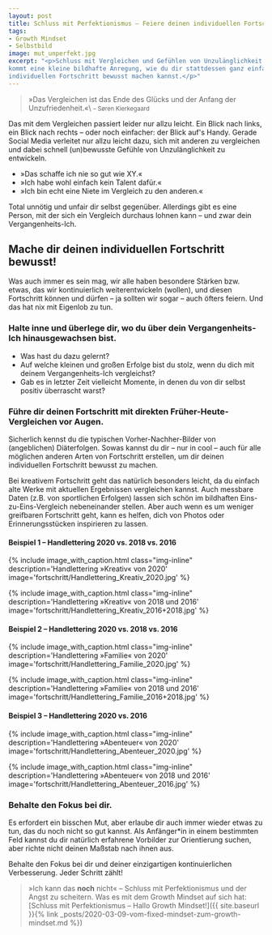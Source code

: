 ```yaml
---
layout: post
title: Schluss mit Perfektionismus – Feiere deinen individuellen Fortschritt!
tags:
- Growth Mindset
- Selbstbild
image: mut_unperfekt.jpg
excerpt: "<p>Schluss mit Vergleichen und Gefühlen von Unzulänglichkeit. Hier
kommt eine kleine bildhafte Anregung, wie du dir stattdessen ganz einfach deinen
individuellen Fortschritt bewusst machen kannst.</p>"
---
```


>»Das Vergleichen ist das Ende des Glücks und der Anfang der Unzufriedenheit.«\\
<small>– Søren Kierkegaard</small>

Das mit dem Vergleichen passiert leider nur allzu leicht. Ein Blick nach links,
ein Blick nach rechts – oder noch einfacher: der Blick auf's Handy. Gerade
Social Media verleitet nur allzu leicht dazu, sich mit anderen zu vergleichen
und dabei schnell (un)bewusste Gefühle von Unzulänglichkeit zu entwickeln.

* »Das schaffe ich nie so gut wie XY.«
* »Ich habe wohl einfach kein Talent dafür.«
* »Ich bin echt eine Niete im Vergleich zu den anderen.«

Total unnötig und unfair dir selbst gegenüber. Allerdings gibt es eine Person,
mit der sich ein Vergleich durchaus lohnen kann – und zwar dein
Vergangenheits-Ich.

## Mache dir deinen individuellen Fortschritt bewusst!

Was auch immer es sein mag, wir alle haben besondere Stärken bzw. etwas,
das wir kontinuierlich weiterentwickeln (wollen), und diesen Fortschritt können
und dürfen – ja sollten wir sogar – auch öfters feiern. Und das hat nix mit
Eigenlob zu tun.

### Halte inne und überlege dir, wo du über dein Vergangenheits-Ich hinausgewachsen bist.

* Was hast du dazu gelernt?
* Auf welche kleinen und großen Erfolge bist du stolz, wenn du dich mit deinem
  Vergangenheits-Ich vergleichst?
* Gab es in letzter Zeit vielleicht Momente, in denen du von dir selbst positiv
  überrascht warst?

### Führe dir deinen Fortschritt mit direkten Früher-Heute-Vergleichen vor Augen.

Sicherlich kennst du die typischen Vorher-Nachher-Bilder von (angeblichen)
Diäterfolgen. Sowas kannst du dir – nur in cool – auch für alle möglichen
anderen Arten von Fortschritt erstellen, um dir deinen individuellen Fortschritt
bewusst zu machen.

Bei kreativem Fortschritt geht das natürlich besonders leicht, da du einfach
alte Werke mit aktuellen Ergebnissen vergleichen kannst. Auch messbare Daten
(z.B. von sportlichen Erfolgen) lassen sich schön im bildhaften
Eins-zu-Eins-Vergleich nebeneinander stellen. Aber auch wenn es um weniger
greifbaren Fortschritt geht, kann es helfen, dich von Photos oder
Erinnerungsstücken inspirieren zu lassen.

#### Beispiel 1 – Handlettering 2020 vs. 2018 vs. 2016

{% include image_with_caption.html
  class="img-inline"
  description='Handlettering »Kreativ« von 2020'
  image='fortschritt/Handlettering_Kreativ_2020.jpg'
%}

{% include image_with_caption.html
  class="img-inline"
  description='Handlettering »Kreativ« von 2018 und 2016'
  image='fortschritt/Handlettering_Kreativ_2016+2018.jpg'
%}

#### Beispiel 2 – Handlettering 2020 vs. 2018 vs. 2016

{% include image_with_caption.html
  class="img-inline"
  description='Handlettering »Familie« von 2020'
  image='fortschritt/Handlettering_Familie_2020.jpg'
%}

{% include image_with_caption.html
  class="img-inline"
  description='Handlettering »Familie« von 2018 und 2016'
  image='fortschritt/Handlettering_Familie_2016+2018.jpg'
%}

#### Beispiel 3 – Handlettering 2020 vs. 2016

{% include image_with_caption.html
  class="img-inline"
  description='Handlettering »Abenteuer« von 2020'
  image='fortschritt/Handlettering_Abenteuer_2020.jpg'
%}

{% include image_with_caption.html
  class="img-inline"
  description='Handlettering »Abenteuer« von 2018 und 2016'
  image='fortschritt/Handlettering_Abenteuer_2016.jpg'
%}

### Behalte den Fokus bei dir.

Es erfordert ein bisschen Mut, aber erlaube dir auch immer wieder etwas zu tun,
das du noch nicht so gut kannst. Als Anfänger*in in einem bestimmten Feld kannst
du dir natürlich erfahrene Vorbilder zur Orientierung suchen, aber richte nicht
deinen Maßstab nach ihnen aus.

Behalte den Fokus bei dir und deiner einzigartigen kontinuierlichen
Verbesserung. Jeder Schritt zählt!

> »Ich kann das **noch** nicht« – Schluss mit Perfektionismus und der Angst zu
scheitern. Was es mit dem Growth Mindset auf sich hat:<br/>
> [Schluss mit Perfektionismus – Hallo Growth Mindset!]({{ site.baseurl }}{% link _posts/2020-03-09-vom-fixed-mindset-zum-growth-mindset.md %})

